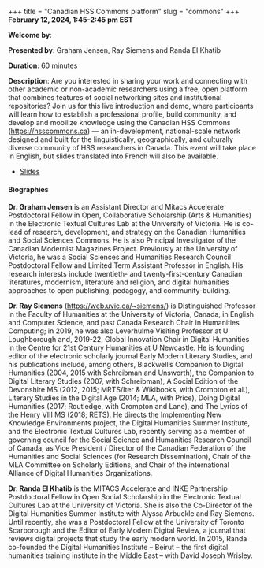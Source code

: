 +++
title = "Canadian HSS Commons platform"
slug = "commons"
+++
**February 12, 2024, 1:45-2:45 pm EST**

**Welcome by**: 

**Presented by**: Graham Jensen, Ray Siemens and Randa El Khatib

**Duration**: 60 minutes

**Description**: Are you interested in sharing your work and connecting with other academic or non-academic
researchers using a free, open platform that combines features of social networking sites and institutional
repositories? Join us for this live introduction and demo, where participants will learn how to establish a
professional profile, build community, and develop and mobilize knowledge using the Canadian HSS Commons
(https://hsscommons.ca) — an in-development, national-scale network designed and built for the linguistically,
geographically, and culturally diverse community of HSS researchers in Canada. This event will take place in
English, but slides translated into French will also be available.

* [Slides](https://docs.google.com/presentation/d/1U6mKRvqlHf4d4Qr8C_gjpsaK5Ays3_CyVNRumtWuR3o/edit)

#### Biographies

**Dr. Graham Jensen** is an Assistant Director and Mitacs Accelerate
Postdoctoral Fellow in Open, Collaborative Scholarship (Arts &amp; Humanities)
in the Electronic Textual Cultures Lab at the University of Victoria.
He is co-lead of research, development, and strategy
on the Canadian Humanities and Social Sciences Commons.
He is also Principal Investigator of the Canadian Modernist Magazines Project.
Previously at the University of Victoria, he was a
Social Sciences and Humanities Research Council Postdoctoral
Fellow and Limited Term Assistant Professor in English.
His research interests include twentieth- and twenty-first-century
Canadian literatures, modernism, literature and religion, and digital
humanities approaches to open publishing, pedagogy, and community-building.

**Dr. Ray Siemens** (https://web.uvic.ca/~siemens/) is Distinguished
Professor in the Faculty of Humanities at the University of Victoria,
Canada, in English and Computer Science, and past Canada Research Chair in
Humanities Computing; in 2019, he was also Leverhulme Visiting Professor
at U Loughborough and, 2019-22, Global Innovation Chair in Digital
Humanities in the Centre for 21st Century Humanities at U Newcastle.
He is founding editor of the electronic scholarly journal Early Modern
Literary Studies, and his publications include, among others, Blackwell’s
Companion to Digital Humanities (2004, 2015 with Schreibman and Unsworth),
the Companion to Digital Literary Studies (2007, with Schreibman), A Social
Edition of the Devonshire MS (2012, 2015; MRTS/Iter &amp; Wikibooks,
with Crompton et al.), Literary Studies in the Digital Age (2014;
MLA, with Price), Doing Digital Humanities (2017; Routledge, with
Crompton and Lane), and The Lyrics of the Henry VIII MS (2018; RETS).
He directs the Implementing New Knowledge Environments project, the Digital
Humanities Summer Institute, and the Electronic Textual Cultures Lab, recently
serving as a member of governing council for the Social Science and Humanities
Research Council of Canada, as Vice President / Director of the Canadian
Federation of the Humanities and Social Sciences (for Research Dissemination),
Chair of the MLA Committee on Scholarly Editions, and Chair of
the international Alliance of Digital Humanities Organizations.

**Dr. Randa El Khatib** is the MITACS Accelerate and INKE
Partnership Postdoctoral Fellow in Open Social Scholarship in the
Electronic Textual Cultures Lab at the University of Victoria.
She is also the Co-Director of the Digital Humanities
Summer Institute with Alyssa Arbuckle and Ray Siemens.
Until recently, she was a Postdoctoral Fellow at the University of Toronto
Scarborough and the Editor of Early Modern Digital Review, a journal
that reviews digital projects that study the early modern world.
In 2015, Randa co-founded the Digital Humanities Institute
– Beirut – the first digital humanities training
institute in the Middle East – with David Joseph Wrisley.
